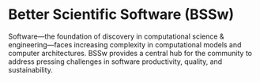 # Better Scientific Software (BSSw)

Software—the foundation of discovery in computational science & engineering—faces increasing complexity in computational models and computer architectures. BSSw provides a central hub for the community to address pressing challenges in software productivity, quality, and sustainability.

<!---
Slide1 L: ../images/Blog_2303_Organization.png
Slide1 R: ../Articles/Blog/2023-03-08-productivity-practices-and-tools.md
Slide2 L: ../Articles/Blog/2023-03-numfocus.md
Slide2 R: ../CuratedContent/ProjectSelfAssessmentTools.md
Slide3 L: ../CuratedContent/PublishingCseSw.md
Slide3 R: ../CuratedContent/2023-02-Inclusivescientificmeetings.md
Slide4 L: ../Events/2023-07-intersect-bootcamp.md
Slide4 R: ../Events/hpcbp-073-copa.md
Slide5 L: ../Events/2023-usrse-conf.md
Slide5 R: ../Events/2023-07-se4rs.md 
--->

<!---
Note: We have had up to 7 L and R panels in the carousel, even if the current carousel may be shorter.

Caution: Blank line after first comment mark (or before last comment mark) causes build failure.
LCM: Saving for use again later

Slide1 L: ../images/Blog_2302_JETplasma.png
Slide1 R: ../Articles/Blog/2023-02-anatomy-rse-team.md 
Slide2 L: ../images/Blog_2301_Bell_LabNotesLt.png
Slide2 R: ../Articles/Blog/LessonsTransitioningExptoCS.md
Slide3 L: ../CuratedContent/2023-02-Inclusivescientificmeetings.md
Slide3 R: ../CuratedContent/Intersect-training.md
Slide4 L: ../Events/2023-02-siam-cse23.md 
Slide4 R: ../Events/hpcbp-072-warpx.md 
Slide5 L: ../Events/2023-02-collective-learning-survey.md
Slide5 R: ../CuratedContent/CiseCollegevilleWkship2022.md
--->

<!---
[Site Overview](SiteOverview.md)

[Communities Overview](CommunitiesOverview.md)

[Intro to CSE](IntroToCse.md)

[Intro to HPC](IntroToHpc.md)

--->
